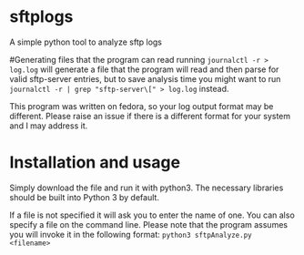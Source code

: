 # sftplogs
A simple python tool to analyze sftp logs

#Generating files that the program can read
running `journalctl -r > log.log` will generate a file that the program will read and then parse for valid sftp-server entries, but to save analysis time you might
want to run `journalctl -r | grep "sftp-server\[" > log.log` instead.

This program was written on fedora, so your log output format may be different. Please raise an issue if there is a different format for your system and I may address it.

# Installation and usage
Simply download the file and run it with python3. The necessary libraries should be built into Python 3 by default.

If a file is not specified it will ask you to enter the name of one.
You can also specify a file on the command line. Please note that the program assumes you will invoke it in the following format:
`python3 sftpAnalyze.py <filename>`
